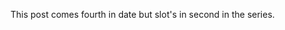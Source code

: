 <!--
.. title: Inserted post of the series
.. slug: inserted-post
.. date: 2024-01-06 17:18:22 UTC
.. tags:
.. category: series
.. category_order: 1.5
.. link:
.. description:
.. type: text
-->

This post comes fourth in date but slot's in second in the series.
